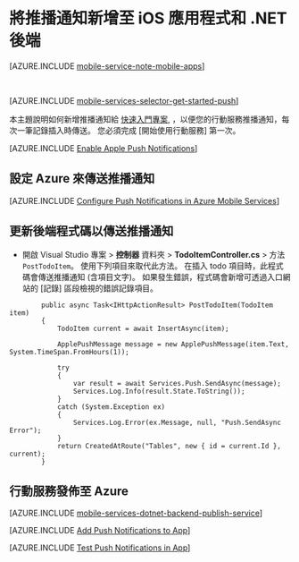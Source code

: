 <properties
    pageTitle="將推播通知新增至應用程式 (iOS) | .NET 後端"
    description="了解如何使用 Azure 行動服務傳送推播通知至 iOS 應用程式。"
    services="mobile-services,notification-hubs"
    documentationCenter="ios"
    manager="dwrede"
    editor=""
    authors="krisragh"/>

<tags
    ms.service="mobile-services"
    ms.workload="mobile"
    ms.tgt_pltfrm="ios"
    ms.devlang="objective-c"
    ms.topic="article"
    ms.date="09/28/2015"
    ms.author="krisragh"/>



# 將推播通知新增至 iOS 應用程式和 .NET 後端

[AZURE.INCLUDE [mobile-service-note-mobile-apps](../../includes/mobile-services-note-mobile-apps.md)]

&nbsp;


[AZURE.INCLUDE [mobile-services-selector-get-started-push](../../includes/mobile-services-selector-get-started-push.md)]

本主題說明如何新增推播通知給 [快速入門專案](mobile-services-dotnet-backend-ios-get-started.md), ，以便您的行動服務推播通知，每次一筆記錄插入時傳送。 您必須完成 [開始使用行動服務] 第一次。

[AZURE.INCLUDE [Enable Apple Push Notifications](../../includes/enable-apple-push-notifications.md)]

## <a id="configure"></a>設定 Azure 來傳送推播通知

[AZURE.INCLUDE [Configure Push Notifications in Azure Mobile Services](../../includes/mobile-services-apns-configure-push.md)]

## <a id="update-server"></a>更新後端程式碼以傳送推播通知

* 開啟 Visual Studio 專案 > **控制器** 資料夾 > **TodoItemController.cs** > 方法 `PostTodoItem`。 使用下列項目來取代此方法。 在插入 todo 項目時，此程式碼會傳送推播通知 (含項目文字)。 如果發生錯誤，程式碼會新增可透過入口網站的 [記錄] 區段檢視的錯誤記錄項目。


```
        public async Task<IHttpActionResult> PostTodoItem(TodoItem item)
        {
            TodoItem current = await InsertAsync(item);

            ApplePushMessage message = new ApplePushMessage(item.Text, System.TimeSpan.FromHours(1));

            try
            {
                var result = await Services.Push.SendAsync(message);
                Services.Log.Info(result.State.ToString());
            }
            catch (System.Exception ex)
            {
                Services.Log.Error(ex.Message, null, "Push.SendAsync Error");
            }
            return CreatedAtRoute("Tables", new { id = current.Id }, current);
        }
```

## <a name="publish-the-service"></a>行動服務發佈至 Azure

[AZURE.INCLUDE [mobile-services-dotnet-backend-publish-service](../../includes/mobile-services-dotnet-backend-publish-service.md)]

[AZURE.INCLUDE [Add Push Notifications to App](../../includes/add-push-notifications-to-app.md)]

[AZURE.INCLUDE [Test Push Notifications in App](../../includes/test-push-notifications-in-app.md)]





[generate the certificate signing request]: #certificates 
[register your app and enable push notifications]: #register 
[create a provisioning profile for the app]: #profile 
[configure mobile services]: #configure 
[update scripts to send push notifications]: #update-scripts 
[add push notifications to the app]: #add-push 
[insert data to receive notifications]: #test 
[test the app against the published mobile service]: #test-app 
[next steps]: #next-steps 
[download the service locally]: #download-the-service-locally 
[test the mobile service]: #test-the-service 
[publish the mobile service to azure]: #publish-mobile-service 
[5]: ./media/mobile-services-ios-get-started-push/mobile-services-ios-push-step5.png 
[6]: ./media/mobile-services-ios-get-started-push/mobile-services-ios-push-step6.png 
[7]: ./media/mobile-services-ios-get-started-push/mobile-services-ios-push-step7.png 
[9]: ./media/mobile-services-ios-get-started-push/mobile-services-ios-push-step9.png 
[10]: ./media/mobile-services-ios-get-started-push/mobile-services-ios-push-step10.png 
[17]: ./media/mobile-services-ios-get-started-push/mobile-services-ios-push-step17.png 
[18]: ./media/mobile-services-ios-get-started-push/mobile-services-selection.png 
[19]: ./media/mobile-services-ios-get-started-push/mobile-push-tab-ios.png 
[20]: ./media/mobile-services-ios-get-started-push/mobile-push-tab-ios-upload.png 
[21]: ./media/mobile-services-ios-get-started-push/mobile-portal-data-tables.png 
[22]: ./media/mobile-services-ios-get-started-push/mobile-insert-script-push2.png 
[23]: ./media/mobile-services-ios-get-started-push/mobile-quickstart-push1-ios.png 
[24]: ./media/mobile-services-ios-get-started-push/mobile-quickstart-push2-ios.png 
[25]: ./media/mobile-services-ios-get-started-push/mobile-quickstart-push3-ios.png 
[26]: ./media/mobile-services-ios-get-started-push/mobile-quickstart-push4-ios.png 
[28]: ./media/mobile-services-ios-get-started-push/mobile-services-ios-push-step18.png 
[101]: ./media/mobile-services-ios-get-started-push/mobile-services-ios-push-01.png 
[102]: ./media/mobile-services-ios-get-started-push/mobile-services-ios-push-02.png 
[103]: ./media/mobile-services-ios-get-started-push/mobile-services-ios-push-03.png 
[104]: ./media/mobile-services-ios-get-started-push/mobile-services-ios-push-04.png 
[105]: ./media/mobile-services-ios-get-started-push/mobile-services-ios-push-05.png 
[106]: ./media/mobile-services-ios-get-started-push/mobile-services-ios-push-06.png 
[107]: ./media/mobile-services-ios-get-started-push/mobile-services-ios-push-07.png 
[108]: ./media/mobile-services-ios-get-started-push/mobile-services-ios-push-08.png 
[110]: ./media/mobile-services-ios-get-started-push/mobile-services-ios-push-10.png 
[111]: ./media/mobile-services-ios-get-started-push/mobile-services-ios-push-11.png 
[112]: ./media/mobile-services-ios-get-started-push/mobile-services-ios-push-12.png 
[113]: ./media/mobile-services-ios-get-started-push/mobile-services-ios-push-13.png 
[114]: ./media/mobile-services-ios-get-started-push/mobile-services-ios-push-14.png 
[115]: ./media/mobile-services-ios-get-started-push/mobile-services-ios-push-15.png 
[116]: ./media/mobile-services-ios-get-started-push/mobile-services-ios-push-16.png 
[117]: ./media/mobile-services-ios-get-started-push/mobile-services-ios-push-17.png 
[install xcode]: https://go.microsoft.com/fwLink/p/?LinkID=266532 
[ios provisioning portal]: http://go.microsoft.com/fwlink/p/?LinkId=272456 
[mobile services ios sdk]: https://go.microsoft.com/fwLink/p/?LinkID=266533 
[apple push notification service]: http://go.microsoft.com/fwlink/p/?LinkId=272584 
[get started with mobile services]: mobile-services-dotnet-backend-ios-get-started.md 
[apns object]: http://go.microsoft.com/fwlink/p/?LinkId=272333 
[get started with authentication]: mobile-services-dotnet-backend-ios-get-started-users.md 
[mobile services objective-c how-to conceptual reference]: mobile-services-windows-dotnet-how-to-use-client-library.md 
[what are notification hubs?]: ../notification-hubs-overview.md 
[send broadcast notifications to subscribers]: ../notification-hubs-ios-send-breaking-news.md 
[send template-based notifications to subscribers]: ../notification-hubs-ios-send-localized-breaking-news.md 

